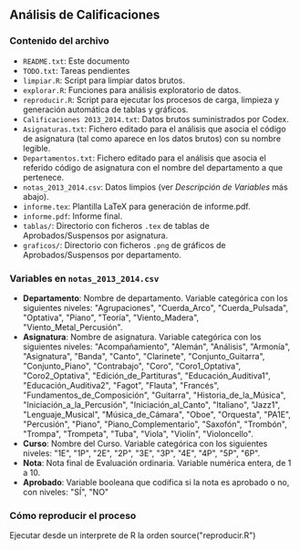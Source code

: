 ## Análisis de Calificaciones

### Contenido del archivo

* `README.txt`: Este documento
* `TODO.txt`: Tareas pendientes
* `limpiar.R`: Script para limpiar datos brutos.
* `explorar.R`: Funciones para análisis exploratorio de datos.
* `reproducir.R`: Script para ejecutar los procesos de carga, limpieza y generación automática de tablas y gráficos.
* `Calificaciones 2013_2014.txt`: Datos brutos suministrados por Codex.
* `Asignaturas.txt`: Fichero editado para el análisis que asocia el código de asignatura (tal como aparece en los datos brutos) con su nombre legible.
* `Departamentos.txt`: Fichero editado para el análisis que asocia el referido código de asignatura con el nombre del departamento a que pertenece. 
* `notas_2013_2014.csv`: Datos limpios (ver *Descripción de Variables* más abajo).
* `informe.tex`: Plantilla LaTeX para generación de informe.pdf.
* `informe.pdf`: Informe final.
* `tablas/`: Directorio con ficheros `.tex` de tablas de Aprobados/Suspensos por asignatura.
* `graficos/`: Directorio con ficheros `.png` de gráficos de Aprobados/Suspensos por departamento.

### Variables en `notas_2013_2014.csv`
* **Departamento**: Nombre de departamento. Variable categórica con los siguientes niveles: "Agrupaciones", "Cuerda_Arco", "Cuerda_Pulsada", "Optativa", "Piano", "Teoría", "Viento_Madera", "Viento_Metal_Percusión".
* **Asignatura**: Nombre de asignatura. Variable categórica con los siguientes niveles: "Acompañamiento", "Alemán", "Análisis", "Armonía", "Asignatura", "Banda", "Canto", "Clarinete", "Conjunto_Guitarra", "Conjunto_Piano", "Contrabajo", "Coro", "Coro1_Optativa", "Coro2_Optativa", "Edición_de_Partituras", "Educación_Auditiva1", "Educación_Auditiva2", "Fagot", "Flauta", "Francés", "Fundamentos_de_Composición", "Guitarra", "Historia_de_la_Música", "Iniciación_a_la_Percusión", "Iniciación_al_Canto", "Italiano", "Jazz1", "Lenguaje_Musical", "Música_de_Cámara", "Oboe", "Orquesta", "PA1E", "Percusión", "Piano", "Piano_Complementario", "Saxofón", "Trombón", "Trompa", "Trompeta", "Tuba", "Viola", "Violín", "Violoncello".
* **Curso**: Nombre del Curso. Variable categórica con los siguientes niveles: "1E", "1P", "2E", "2P", "3E", "3P", "4E", "4P", "5P", "6P".
* **Nota**: Nota final de Evaluación ordinaria. Variable numérica entera, de 1 a 10.
* **Aprobado**: Variable booleana que codifica si la nota es aprobado o no, con niveles: "SÍ", "NO"

### Cómo reproducir el proceso 
Ejecutar desde un interprete de R la orden source("reproducir.R")
                
